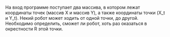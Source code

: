 На вход программе поступает два массива, в котором лежат координаты точек (массив X и массив Y), а также координаты точки (X_t и Y_t). Некий робот может ходить от одной точки, до другой. Необходимо определить, сможет ли робот, хоть раз оказаться в окрестности R этой точки.

